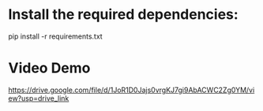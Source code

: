 # Install the required dependencies:

pip install -r requirements.txt

# Video Demo

https://drive.google.com/file/d/1JoR1D0Jajs0vrgKJ7gi9AbACWC2Zg0YM/view?usp=drive_link
